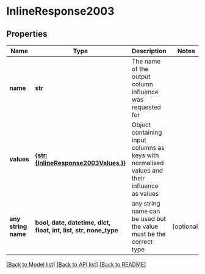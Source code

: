 # InlineResponse2003


## Properties
Name | Type | Description | Notes
------------ | ------------- | ------------- | -------------
**name** | **str** | The name of the output column influence was requested for | 
**values** | [**{str: (InlineResponse2003Values,)}**](InlineResponse2003Values.md) | Object containing input columns as keys with normalised values and their influence as values | 
**any string name** | **bool, date, datetime, dict, float, int, list, str, none_type** | any string name can be used but the value must be the correct type | [optional]

[[Back to Model list]](../README.md#documentation-for-models) [[Back to API list]](../README.md#documentation-for-api-endpoints) [[Back to README]](../README.md)


